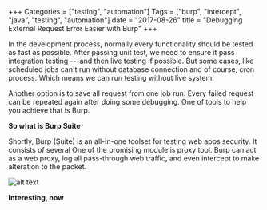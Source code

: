 +++
Categories = ["testing", "automation"]
Tags = ["burp", "intercept", "java", "testing", "automation"]
date = "2017-08-26"
title = "Debugging External Request Error Easier with Burp"
+++

In the development process, normally every functionality should be tested as fast as possible. After passing unit test, we need to ensure it pass integration testing ---and then live testing if possible. But some cases, like scheduled jobs can't run without database connection and of course, cron process. Which means we can run testing without live system. 

Another option is to save all request from one job run. Every failed request can be repeated again after doing some debugging. One of tools to help you achieve that is Burp.

**So what is Burp Suite**

Shortly, Burp (Suite) is an all-in-one toolset for testing web apps security. It consists of several  One of the promising module is proxy tool. Burp can act as a web proxy, log all pass-through web traffic, and even intercept to make alteration to the packet.

![alt text](http://www.e-spincorp.com/espinv3/images/burp_proxy.png)

**Interesting, now**


